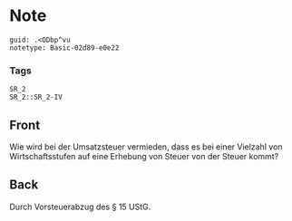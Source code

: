 # Note
```
guid: .<ODbp^vu
notetype: Basic-02d89-e0e22
```

### Tags
```
SR_2
SR_2::SR_2-IV
```

## Front
Wie wird bei der Umsatzsteuer vermieden, dass es bei einer Vielzahl von Wirtschaftsstufen auf eine Erhebung von Steuer von der Steuer kommt?

## Back
Durch Vorsteuerabzug des § 15 UStG.
